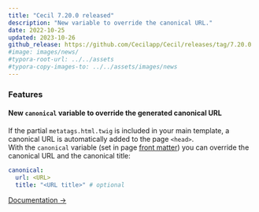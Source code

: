 ```yaml
---
title: "Cecil 7.20.0 released"
description: "New variable to override the canonical URL."
date: 2022-10-25
updated: 2023-10-26
github_release: https://github.com/Cecilapp/Cecil/releases/tag/7.20.0
#image: images/news/
#typora-root-url: ../../assets
#typora-copy-images-to: ../../assets/images/news
---
```


### Features

#### New `canonical` variable to override the generated canonical URL

If the partial `metatags.html.twig` is included in your main template, a canonical URL is automatically added to the page `<head>`.  
With the `canonical` variable (set in page [front matter](/documentation/content/#front-matter)) you can override the canonical URL and the canonical title:

```yaml
canonical:
  url: <URL>
  title: "<URL title>" # optional
```

[Documentation →](https://cecil.app/documentation/configuration/#metatags-options-and-front-matter)
